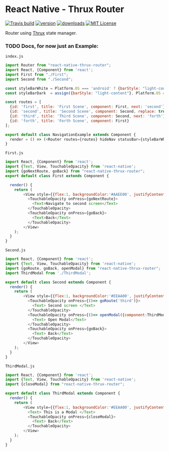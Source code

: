 # React Native - Thrux Router

[![Travis build](https://img.shields.io/travis/Thram/react-native-thrux-router.svg?style=flat-square)](https://travis-ci.org/Thram/react-native-thrux-router)
[![version](https://img.shields.io/npm/v/react-native-thrux-router.svg?style=flat-square)](https://www.npmjs.com/package/react-native-thrux-router)
[![downloads](https://img.shields.io/npm/dt/react-native-thrux-router.svg?style=flat-square)](https://www.npmjs.com/package/react-native-thrux-router)
[![MIT License](https://img.shields.io/npm/l/react-native-thrux-router.svg?style=flat-square)](https://opensource.org/licenses/MIT)

Router using [Thrux](https://github.com/Thram/thrux) state manager.

### TODO Docs, for now just an Example:

`index.js`

```javascript
import Router from "react-native-thrux-router";
import React, {Component} from 'react';
import First from "./First";
import Second from "./Second";

const styleBarWhite = Platform.OS === 'android' ? {barStyle: "light-content", backgroundColor: 'rgba(0,0,0,.3)'} : {barStyle: "dark-content"};
const styleBarDark  = assign({barStyle: "light-content"}, Platform.OS === 'android' ? {backgroundColor: '#414141'} : {});

const routes = [
  {id: 'first', title: 'First Scene', component: First, next: 'second'},
  {id: 'second', title: 'Second Scene', component: Second, replace: true, statusBar: styleBarDark},
  {id: 'third', title: 'Third Scene', component: Second, next: 'forth'},
  {id: 'forth', title: 'Forth Scene', component: First}
];

export default class NavigationExample extends Component {
  render = () => (<Router routes={routes} hideNav statusBar={styleBarWhite}/>)
}
```

`First.js`

```javascript
import React, {Component} from 'react';
import {Text, View, TouchableOpacity} from 'react-native';
import {goNextRoute, goBack} from "react-native-thrux-router";
export default class First extends Component {

  render() {
    return (
        <View style={{flex:1, backgroundColor:'#AAEE00', justifyContent:'center'}}>
          <TouchableOpacity onPress={goNextRoute}>
            <Text>Navigate to second screen</Text>
          </TouchableOpacity>
          <TouchableOpacity onPress={goBack}>
            <Text>Back</Text>
          </TouchableOpacity>
        </View>
    );
  }
}
```

`Second.js`

```javascript
import React, {Component} from 'react';
import {Text, View, TouchableOpacity} from 'react-native';
import {goRoute, goBack, openModal} from "react-native-thrux-router";
import ThirdModal from './ThirdModal';

export default class Second extends Component {
  render() {
    return (
        <View style={{flex:1, backgroundColor:'#EEAA00', justifyContent:'center'}}>
          <TouchableOpacity onPress={()=> goRoute('third')}>
            <Text> Second screen </Text>
          </TouchableOpacity>
          <TouchableOpacity onPress={()=> openModal({component:ThirdModal})}>
            <Text> Open Modal</Text>
          </TouchableOpacity>
          <TouchableOpacity onPress={goBack}>
            <Text> Back</Text>
          </TouchableOpacity>
        </View>
    );
  }
}
```

`ThirdModal.js`

```javascript
import React, {Component} from 'react';
import {Text, View, TouchableOpacity} from 'react-native';
import {closeModal} from "react-native-thrux-router";

export default class ThirdModal extends Component {
  render() {
    return (
        <View style={{flex:1, backgroundColor:'#EEAA00', justifyContent:'center'}}>
          <Text> This is a Modal </Text>
          <TouchableOpacity onPress={closeModal}>
            <Text> Back</Text>
          </TouchableOpacity>
        </View>
    );
  }
}
```